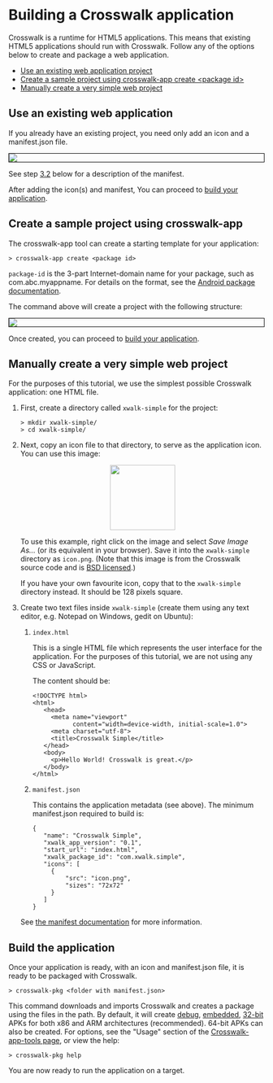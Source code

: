 # Building a Crosswalk application

Crosswalk is a runtime for HTML5 applications. This means that existing HTML5 applications should run with Crosswalk. Follow any of the options below to create and package a web application.

* [Use an existing web application project](#existing)
* [Create a sample project using crosswalk-app create &lt;package id&gt;](#create)
* [Manually create a very simple web project](#manual)

## <a class="doc-anchor" id="existing"></a>Use an existing web application
If you already have an existing project, you need only add an icon and a manifest.json file.

<img src="/assets/existing-project.png" style="border:solid black 1px; display: block; margin: 0 auto"/>

See step [3.2](#manifest) below for a description of the manifest.

After adding the icon(s) and manifest, You can proceed to [build your application](#build-application).

## <a class="doc-anchor" id="create"></a>Create a sample project using crosswalk-app
The crosswalk-app tool can create a starting template for your application:
```cmdline
> crosswalk-app create <package id>
```
`package-id` is the 3-part Internet-domain name for your package, such as com.abc.myappname. For details on the format, see the [Android package documentation](http://developer.android.com/guide/topics/manifest/manifest-element.html#package).

The command above will create a project with the following structure:

<img src="/assets/create-project.png" style="border:solid black 1px; display: block; margin: 0 auto"/>

Once created, you can proceed to [build your application](#build-application).

## <a class="doc-anchor" id="manual"></a>Manually create a very simple web project
For the purposes of this tutorial, we use the simplest possible Crosswalk application: one HTML file.

1.  First, create a directory called `xwalk-simple` for the project:
    ```cmdline
    > mkdir xwalk-simple/
    > cd xwalk-simple/
	```

2.  Next, copy an icon file to that directory, to serve as the application icon. You can use this image:

    <img src="/assets/cw-app-icon.png" style="width: 128px; margin:0 auto;display:block;" />

    To use this example, right click on the image and select <em>Save Image As...</em> (or its equivalent in your browser). Save it into the `xwalk-simple` directory as `icon.png`. (Note that this image is from the Crosswalk source code and is [BSD licensed](https://github.com/crosswalk-project/crosswalk/blob/master/LICENSE).)

    If you have your own favourite icon, copy that to the `xwalk-simple` directory instead. It should be 128 pixels square.

3.  Create two text files inside `xwalk-simple` (create them using any text editor, e.g. Notepad on Windows, gedit on Ubuntu):

    1. `index.html`

       This is a single HTML file which represents the user interface for the application. For the purposes of this tutorial, we are not using any CSS or JavaScript.

       The content should be:

           <!DOCTYPE html>
           <html>
			  <head>
			    <meta name="viewport"
					  content="width=device-width, initial-scale=1.0">
			    <meta charset="utf-8">
			    <title>Crosswalk Simple</title>
			  </head>
			  <body>
			    <p>Hello World! Crosswalk is great.</p>
			  </body>
		   </html>

    2. <a class="doc-anchor" id="manifest"></a>`manifest.json`

       This contains the application metadata (see above). The minimum manifest.json required to build is:
	   
		   {
			  "name": "Crosswalk Simple",
			  "xwalk_app_version": "0.1",
			  "start_url": "index.html",
			  "xwalk_package_id": "com.xwalk.simple",
			  "icons": [
			    {
					"src": "icon.png",
					"sizes": "72x72"
				}
			  ]
		   }

    See [the manifest documentation](/documentation/manifest.html) for more information.

## <a class="doc-anchor" id="build-application"></a>Build the application
Once your application is ready, with an icon and manifest.json file, it is ready to be packaged with Crosswalk. 

```cmdline
> crosswalk-pkg <folder with manifest.json>
```

This command downloads and imports Crosswalk and creates a package using the files in the path. By default, it will create [debug](android_remote_debugging.html), [embedded](/documentation/shared_mode.html), [32-bit](android_64bit.html) APKs for both x86 and ARM architectures (recommended). 64-bit APKs can also be created. For options, see the "Usage" section of the [Crosswalk-app-tools page](/documentation/crosswalk-app-tools.html), or view the help:

```cmdline
> crosswalk-pkg help
```

You are now ready to run the application on a target.
